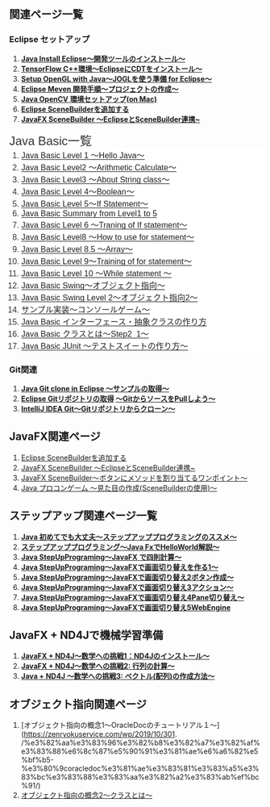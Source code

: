 ## 関連ページ一覧
<h3 id="eclipse">Eclipse セットアップ</h3>
<ol>
 	<li><strong><a class="row-title" href="http://zenryokuservice.com/wp/2018/05/02/set-up-1-eclipse-java/" aria-label="「Java Install Eclipse〜開発ツールのインストール〜」 (編集)">Java Install Eclipse</a><a class="row-title" href="http://zenryokuservice.com/wp/2018/05/02/set-up-1-eclipse-java/" aria-label="「Java Install Eclipse〜開発ツールのインストール〜」 (編集)">〜開発ツールのインストール〜</a></strong></li>
 	<li><strong><a class="row-title" href="http://zenryokuservice.com/wp/2018/07/08/tensorflow-c%E7%92%B0%E5%A2%83%E3%80%9Ceclipse%E3%81%ABcdt%E3%82%92%E3%82%A4%E3%83%B3%E3%82%B9%E3%83%88%E3%83%BC%E3%83%AB%E3%80%9C/" aria-label="「TensorFlow C++環境〜EclipseにCDTをインストール〜」 (編集)">TensorFlow C++</a><a class="row-title" href="http://zenryokuservice.com/wp/2018/07/08/tensorflow-c%E7%92%B0%E5%A2%83%E3%80%9Ceclipse%E3%81%ABcdt%E3%82%92%E3%82%A4%E3%83%B3%E3%82%B9%E3%83%88%E3%83%BC%E3%83%AB%E3%80%9C/" aria-label="「TensorFlow C++環境〜EclipseにCDTをインストール〜」 (編集)">環境〜</a><a class="row-title" href="http://zenryokuservice.com/wp/2018/07/08/tensorflow-c%E7%92%B0%E5%A2%83%E3%80%9Ceclipse%E3%81%ABcdt%E3%82%92%E3%82%A4%E3%83%B3%E3%82%B9%E3%83%88%E3%83%BC%E3%83%AB%E3%80%9C/" aria-label="「TensorFlow C++環境〜EclipseにCDTをインストール〜」 (編集)">Eclipse</a><a class="row-title" href="http://zenryokuservice.com/wp/2018/07/08/tensorflow-c%E7%92%B0%E5%A2%83%E3%80%9Ceclipse%E3%81%ABcdt%E3%82%92%E3%82%A4%E3%83%B3%E3%82%B9%E3%83%88%E3%83%BC%E3%83%AB%E3%80%9C/" aria-label="「TensorFlow C++環境〜EclipseにCDTをインストール〜」 (編集)">に</a><a class="row-title" href="http://zenryokuservice.com/wp/2018/07/08/tensorflow-c%E7%92%B0%E5%A2%83%E3%80%9Ceclipse%E3%81%ABcdt%E3%82%92%E3%82%A4%E3%83%B3%E3%82%B9%E3%83%88%E3%83%BC%E3%83%AB%E3%80%9C/" aria-label="「TensorFlow C++環境〜EclipseにCDTをインストール〜」 (編集)">CDT</a><a class="row-title" href="http://zenryokuservice.com/wp/2018/07/08/tensorflow-c%E7%92%B0%E5%A2%83%E3%80%9Ceclipse%E3%81%ABcdt%E3%82%92%E3%82%A4%E3%83%B3%E3%82%B9%E3%83%88%E3%83%BC%E3%83%AB%E3%80%9C/" aria-label="「TensorFlow C++環境〜EclipseにCDTをインストール〜」 (編集)">をインストール〜</a></strong></li>
 	<li><strong><a class="row-title" href="http://zenryokuservice.com/wp/2018/10/07/setup-opengl-with-java%E3%80%9Cjogl%E3%82%92%E4%BD%BF%E3%81%86%E6%BA%96%E5%82%99%E3%80%9C/" aria-label="「Setup OpenGL with Java〜JOGLを使う準備 for Eclipse〜」 (編集)">Setup OpenGL with Java</a><a class="row-title" href="http://zenryokuservice.com/wp/2018/10/07/setup-opengl-with-java%E3%80%9Cjogl%E3%82%92%E4%BD%BF%E3%81%86%E6%BA%96%E5%82%99%E3%80%9C/" aria-label="「Setup OpenGL with Java〜JOGLを使う準備 for Eclipse〜」 (編集)">〜</a><a class="row-title" href="http://zenryokuservice.com/wp/2018/10/07/setup-opengl-with-java%E3%80%9Cjogl%E3%82%92%E4%BD%BF%E3%81%86%E6%BA%96%E5%82%99%E3%80%9C/" aria-label="「Setup OpenGL with Java〜JOGLを使う準備 for Eclipse〜」 (編集)">JOGL</a><a class="row-title" href="http://zenryokuservice.com/wp/2018/10/07/setup-opengl-with-java%E3%80%9Cjogl%E3%82%92%E4%BD%BF%E3%81%86%E6%BA%96%E5%82%99%E3%80%9C/" aria-label="「Setup OpenGL with Java〜JOGLを使う準備 for Eclipse〜」 (編集)">を使う準備</a><a class="row-title" href="http://zenryokuservice.com/wp/2018/10/07/setup-opengl-with-java%E3%80%9Cjogl%E3%82%92%E4%BD%BF%E3%81%86%E6%BA%96%E5%82%99%E3%80%9C/" aria-label="「Setup OpenGL with Java〜JOGLを使う準備 for Eclipse〜」 (編集)"> for Eclipse</a><a class="row-title" href="http://zenryokuservice.com/wp/2018/10/07/setup-opengl-with-java%E3%80%9Cjogl%E3%82%92%E4%BD%BF%E3%81%86%E6%BA%96%E5%82%99%E3%80%9C/" aria-label="「Setup OpenGL with Java〜JOGLを使う準備 for Eclipse〜」 (編集)">〜</a></strong></li>
 	<li><strong><a class="row-title" href="http://zenryokuservice.com/wp/2018/11/01/eclipse-meven-%E9%96%8B%E7%99%BA%E6%89%8B%E9%A0%86%E3%80%9C%E3%83%97%E3%83%AD%E3%82%B8%E3%82%A7%E3%82%AF%E3%83%88%E3%81%AE%E4%BD%9C%E6%88%90%E3%80%9C/" aria-label="「Eclipse Meven 開発手順〜プロジェクトの作成〜」 (編集)">Eclipse Meven </a><a class="row-title" href="http://zenryokuservice.com/wp/2018/11/01/eclipse-meven-%E9%96%8B%E7%99%BA%E6%89%8B%E9%A0%86%E3%80%9C%E3%83%97%E3%83%AD%E3%82%B8%E3%82%A7%E3%82%AF%E3%83%88%E3%81%AE%E4%BD%9C%E6%88%90%E3%80%9C/" aria-label="「Eclipse Meven 開発手順〜プロジェクトの作成〜」 (編集)">開発手順〜プロジェクトの作成〜</a></strong></li>
 	<li><strong><a class="row-title" href="http://zenryokuservice.com/wp/2018/11/11/java-opencv-%E7%92%B0%E5%A2%83%E3%82%BB%E3%83%83%E3%83%88%E3%82%A2%E3%83%83%E3%83%97on-mac/" aria-label="「Java OpenCV 環境セットアップ(on Mac)」 (編集)">Java OpenCV </a><a class="row-title" href="http://zenryokuservice.com/wp/2018/11/11/java-opencv-%E7%92%B0%E5%A2%83%E3%82%BB%E3%83%83%E3%83%88%E3%82%A2%E3%83%83%E3%83%97on-mac/" aria-label="「Java OpenCV 環境セットアップ(on Mac)」 (編集)">環境セットアップ</a><a class="row-title" href="http://zenryokuservice.com/wp/2018/11/11/java-opencv-%E7%92%B0%E5%A2%83%E3%82%BB%E3%83%83%E3%83%88%E3%82%A2%E3%83%83%E3%83%97on-mac/" aria-label="「Java OpenCV 環境セットアップ(on Mac)」 (編集)">(on Mac)</a></strong></li>
 	<li><strong><a class="row-title" href="http://zenryokuservice.com/wp/2018/11/17/eclipse-scenebuilder%E3%82%92%E8%BF%BD%E5%8A%A0%E3%81%99%E3%82%8B/" aria-label="「Eclipse SceneBuilderを追加する」 (編集)">Eclipse SceneBuilder</a><a class="row-title" href="http://zenryokuservice.com/wp/2018/11/17/eclipse-scenebuilder%E3%82%92%E8%BF%BD%E5%8A%A0%E3%81%99%E3%82%8B/" aria-label="「Eclipse SceneBuilderを追加する」 (編集)">を追加する</a></strong></li>
 	<li><strong><a class="row-title" href="http://zenryokuservice.com/wp/2018/11/17/javafx-scenebuilder-%E3%80%9Ceclipse%E3%81%A8scenebuilder%E9%80%A3%E6%90%BA/" aria-label="「JavaFX SceneBuilder 〜EclipseとSceneBuilder連携~」 (編集)">JavaFX SceneBuilder </a><a class="row-title" href="http://zenryokuservice.com/wp/2018/11/17/javafx-scenebuilder-%E3%80%9Ceclipse%E3%81%A8scenebuilder%E9%80%A3%E6%90%BA/" aria-label="「JavaFX SceneBuilder 〜EclipseとSceneBuilder連携~」 (編集)">〜</a><a class="row-title" href="http://zenryokuservice.com/wp/2018/11/17/javafx-scenebuilder-%E3%80%9Ceclipse%E3%81%A8scenebuilder%E9%80%A3%E6%90%BA/" aria-label="「JavaFX SceneBuilder 〜EclipseとSceneBuilder連携~」 (編集)">Eclipse</a><a class="row-title" href="http://zenryokuservice.com/wp/2018/11/17/javafx-scenebuilder-%E3%80%9Ceclipse%E3%81%A8scenebuilder%E9%80%A3%E6%90%BA/" aria-label="「JavaFX SceneBuilder 〜EclipseとSceneBuilder連携~」 (編集)">と</a><a class="row-title" href="http://zenryokuservice.com/wp/2018/11/17/javafx-scenebuilder-%E3%80%9Ceclipse%E3%81%A8scenebuilder%E9%80%A3%E6%90%BA/" aria-label="「JavaFX SceneBuilder 〜EclipseとSceneBuilder連携~」 (編集)">SceneBuilder</a><a class="row-title" href="http://zenryokuservice.com/wp/2018/11/17/javafx-scenebuilder-%E3%80%9Ceclipse%E3%81%A8scenebuilder%E9%80%A3%E6%90%BA/" aria-label="「JavaFX SceneBuilder 〜EclipseとSceneBuilder連携~」 (編集)">連携</a><a class="row-title" href="http://zenryokuservice.com/wp/2018/11/17/javafx-scenebuilder-%E3%80%9Ceclipse%E3%81%A8scenebuilder%E9%80%A3%E6%90%BA/" aria-label="「JavaFX SceneBuilder 〜EclipseとSceneBuilder連携~」 (編集)">~</a></strong></li>
</ol>
<span id="JavaBasic" style="box-sizing: inherit; letter-spacing: normal; color: #333333; font-family: 'Hiragino Kaku Gothic Pro', Meiryo, sans-serif; font-style: normal; font-variant-ligatures: normal; font-variant-caps: normal; font-weight: 400; orphans: 2; text-align: left; text-indent: 0px; text-transform: none; white-space: normal; widows: 2; word-spacing: 0px; -webkit-text-stroke-width: 0px; background-color: #ffffff; text-decoration-style: initial; text-decoration-color: initial; font-size: 1.5rem;">Java Basic一覧</span>
<ol style="box-sizing: inherit; margin: 0px 0px 0px 1.5em; padding: 0px; list-style: decimal; letter-spacing: normal; color: #333333; font-family: 'Hiragino Kaku Gothic Pro', Meiryo, sans-serif; font-size: 16px; font-style: normal; font-variant-ligatures: normal; font-variant-caps: normal; font-weight: 400; orphans: 2; text-align: left; text-indent: 0px; text-transform: none; white-space: normal; widows: 2; word-spacing: 0px; -webkit-text-stroke-width: 0px; background-color: #ffffff; text-decoration-style: initial; text-decoration-color: initial;">
 	<li style="box-sizing: inherit; letter-spacing: 0px !important;"><a class="post-item__title-link" style="box-sizing: inherit; background-color: transparent; color: #222222; text-decoration: none; letter-spacing: 0px !important; box-shadow: #0f0f0f 0px -1px 0px inset; transition: color 80ms ease-in 0s, box-shadow 130ms ease-in-out 0s, -webkit-box-shadow 130ms ease-in-out 0s;" href="http://zenryokuservice.com/wp/2018/07/20/java-basic-level-1-%E3%80%9Chello-java%E3%80%9C/">Java Basic Level 1 〜Hello Java〜</a></li>
 	<li style="box-sizing: inherit; letter-spacing: 0px !important;"><a class="post-item__title-link" style="box-sizing: inherit; background-color: transparent; color: #222222; text-decoration: none; letter-spacing: 0px !important; box-shadow: #0f0f0f 0px -1px 0px inset; transition: color 80ms ease-in 0s, box-shadow 130ms ease-in-out 0s, -webkit-box-shadow 130ms ease-in-out 0s;" href="http://zenryokuservice.com/wp/2018/07/24/java-basic-level2-%E3%80%9Carithmetic-calculate%E3%80%9C/">Java Basic Level2 〜Arithmetic Calculate〜</a></li>
 	<li style="box-sizing: inherit; letter-spacing: 0px !important;"><a class="post-item__title-link" style="box-sizing: inherit; background-color: transparent; color: #222222; text-decoration: none; letter-spacing: 0px !important; box-shadow: #0f0f0f 0px -1px 0px inset; transition: color 80ms ease-in 0s, box-shadow 130ms ease-in-out 0s, -webkit-box-shadow 130ms ease-in-out 0s;" href="http://zenryokuservice.com/wp/2018/07/28/java-basic-level3-%E3%80%9Cloop-statement%E3%80%9C/">Java Basic Level3 〜About String class〜</a></li>
 	<li style="box-sizing: inherit; letter-spacing: 0px !important;"><a class="post-item__title-link" style="box-sizing: inherit; background-color: transparent; color: #222222; text-decoration: none; letter-spacing: 0px !important; box-shadow: #0f0f0f 0px -1px 0px inset; transition: color 80ms ease-in 0s, box-shadow 130ms ease-in-out 0s, -webkit-box-shadow 130ms ease-in-out 0s;" href="http://zenryokuservice.com/wp/2018/07/31/java-basic-level-4%E3%80%9Cboolean%E3%80%9C/">Java Basic Level 4〜Boolean〜</a></li>
 	<li style="box-sizing: inherit; letter-spacing: 0px !important;"><a class="post-item__title-link" style="box-sizing: inherit; background-color: transparent; color: #222222; text-decoration: none; letter-spacing: 0px !important; box-shadow: #0f0f0f 0px -1px 0px inset; transition: color 80ms ease-in 0s, box-shadow 130ms ease-in-out 0s, -webkit-box-shadow 130ms ease-in-out 0s;" href="http://zenryokuservice.com/wp/2018/08/01/516/">Java Basic Level 5〜If Statement〜</a></li>
 	<li style="box-sizing: inherit; letter-spacing: 0px !important;"><a class="post-item__title-link" style="box-sizing: inherit; background-color: transparent; color: #222222; text-decoration: none; letter-spacing: 0px !important; box-shadow: #0f0f0f 0px -1px 0px inset; transition: color 80ms ease-in 0s, box-shadow 130ms ease-in-out 0s, -webkit-box-shadow 130ms ease-in-out 0s;" href="http://zenryokuservice.com/wp/2018/08/02/java-basic-summary-from-level1-to-5/">Java Basic Summary from Level1 to 5</a></li>
 	<li style="box-sizing: inherit; letter-spacing: 0px !important;"><a class="post-item__title-link" style="box-sizing: inherit; background-color: transparent; color: #222222; text-decoration: none; letter-spacing: 0px !important; box-shadow: #0f0f0f 0px -1px 0px inset; transition: color 80ms ease-in 0s, box-shadow 130ms ease-in-out 0s, -webkit-box-shadow 130ms ease-in-out 0s;" href="http://zenryokuservice.com/wp/2018/08/03/java-bsa/">Java Basic Level 6 〜Traning of If statement〜</a></li>
 	<li style="box-sizing: inherit; letter-spacing: 0px !important;"><a class="post-item__title-link" style="box-sizing: inherit; background-color: transparent; color: #222222; text-decoration: none; letter-spacing: 0px !important; box-shadow: #0f0f0f 0px -1px 0px inset; transition: color 80ms ease-in 0s, box-shadow 130ms ease-in-out 0s, -webkit-box-shadow 130ms ease-in-out 0s;" href="http://zenryokuservice.com/wp/2018/08/20/java-basic-level8-%E3%80%9Chow-to-use-for-statement%E3%80%9C/">Java Basic Level8 〜How to use for statement〜</a></li>
 	<li style="box-sizing: inherit; letter-spacing: 0px !important;"><a class="post-item__title-link" style="box-sizing: inherit; background-color: transparent; color: #222222; text-decoration: none; letter-spacing: 0px !important; box-shadow: #0f0f0f 0px -1px 0px inset; transition: color 80ms ease-in 0s, box-shadow 130ms ease-in-out 0s, -webkit-box-shadow 130ms ease-in-out 0s;" href="http://zenryokuservice.com/wp/2018/08/24/java-basic-level-8-5-%E3%80%9Carray%E3%80%9C/">Java Basic Level 8.5 〜Array〜</a></li>
 	<li style="box-sizing: inherit; letter-spacing: 0px !important;"><a class="row-title" style="box-sizing: inherit; background-color: transparent; color: #222222; text-decoration: none; letter-spacing: 0px !important; box-shadow: #0f0f0f 0px -1px 0px inset; transition: color 80ms ease-in 0s, box-shadow 130ms ease-in-out 0s, -webkit-box-shadow 130ms ease-in-out 0s;" href="http://zenryokuservice.com/wp/2018/08/23/591/" aria-label="「Java Basic Level 9〜Training of for statement〜」 (編集)">Java Basic Level 9〜Training of for statement〜</a></li>
 	<li style="box-sizing: inherit; letter-spacing: 0px !important;"><a class="post-item__title-link" style="box-sizing: inherit; background-color: transparent; color: #222222; text-decoration: none; letter-spacing: 0px !important; box-shadow: #0f0f0f 0px -1px 0px inset; transition: color 80ms ease-in 0s, box-shadow 130ms ease-in-out 0s, -webkit-box-shadow 130ms ease-in-out 0s;" href="http://zenryokuservice.com/wp/2018/08/25/java-basic-level-10-%E3%80%9Cwhile-statement-%E3%80%9C/">Java Basic Level 10 〜While statement 〜</a></li>
 	<li style="box-sizing: inherit; letter-spacing: 0px !important;"><a class="post-item__title-link" style="box-sizing: inherit; background-color: transparent; color: #222222; text-decoration: none; letter-spacing: 0px !important; box-shadow: #0f0f0f 0px -1px 0px inset; transition: color 80ms ease-in 0s, box-shadow 130ms ease-in-out 0s, -webkit-box-shadow 130ms ease-in-out 0s;" href="http://zenryokuservice.com/wp/2018/09/18/java-basic-swing%E3%80%9C%E3%82%AA%E3%83%96%E3%82%B8%E3%82%A7%E3%82%AF%E3%83%88%E6%8C%87%E5%90%91%E3%80%9C/">Java Basic Swing〜オブジェクト指向〜</a></li>
 	<li style="box-sizing: inherit; letter-spacing: 0px !important;"><a class="post-item__title-link" style="box-sizing: inherit; background-color: transparent; color: #222222; text-decoration: none; letter-spacing: 0px !important; box-shadow: #0f0f0f 0px -1px 0px inset; transition: color 80ms ease-in 0s, box-shadow 130ms ease-in-out 0s, -webkit-box-shadow 130ms ease-in-out 0s;" href="http://zenryokuservice.com/wp/2018/09/21/java-basic-swing-level-2%E3%80%9C%E3%82%AA%E3%83%96%E3%82%B8%E3%82%A7%E3%82%AF%E3%83%88%E6%8C%87%E5%90%912%E3%80%9C/">Java Basic Swing Level 2〜オブジェクト指向2〜</a></li>
 	<li style="box-sizing: inherit; letter-spacing: 0px !important;"><a style="box-sizing: inherit; background-color: transparent; color: #222222; text-decoration: none; letter-spacing: 0px !important; box-shadow: #0f0f0f 0px -1px 0px inset; transition: color 80ms ease-in 0s, box-shadow 130ms ease-in-out 0s, -webkit-box-shadow 130ms ease-in-out 0s;" href="http://zenryokuservice.com/wp/2018/05/20/java-basic-%E3%83%9F%E3%83%8B%E3%82%B2%E3%83%BC%E3%83%A0%E4%BD%9C%E6%88%90-%E3%80%9C%E3%82%B3%E3%83%B3%E3%82%BD%E3%83%BC%E3%83%AB%E3%82%B2%E3%83%BC%E3%83%A0%E3%80%9C/">サンプル実装〜コンソールゲーム〜</a></li>
 	<li style="box-sizing: inherit; letter-spacing: 0px !important;"><a class="row-title" style="box-sizing: inherit; background-color: transparent; color: #222222; text-decoration: none; letter-spacing: 0px !important; box-shadow: #0f0f0f 0px -1px 0px inset; transition: color 80ms ease-in 0s, box-shadow 130ms ease-in-out 0s, -webkit-box-shadow 130ms ease-in-out 0s;" href="http://zenryokuservice.com/wp/wp-admin/post.php?post=203&amp;action=edit" aria-label="「Java Basic インターフェース・抽象クラスの作り方」 (編集)">Java Basic インターフェース・抽象クラスの作り方</a></li>
 	<li style="box-sizing: inherit; letter-spacing: 0px !important;"><a class="row-title" style="box-sizing: inherit; background-color: transparent; color: #222222; text-decoration: none; letter-spacing: 0px !important; box-shadow: #0f0f0f 0px -1px 0px inset; transition: color 80ms ease-in 0s, box-shadow 130ms ease-in-out 0s, -webkit-box-shadow 130ms ease-in-out 0s;" href="http://zenryokuservice.com/wp/2018/05/14/java-basic-%E3%82%AF%E3%83%A9%E3%82%B9%E3%81%A8%E3%81%AF-inputsreamreader%E3%80%9Cstep2_1%E3%80%9C/" aria-label="「Java Basic クラスとは〜Step2_1〜」 (編集)">Java Basic クラスとは〜Step2_1〜</a></li>
 	<li style="box-sizing: inherit; letter-spacing: 0px !important;"><a class="row-title" style="box-sizing: inherit; background-color: transparent; color: #222222; text-decoration: none; letter-spacing: 0px !important; box-shadow: #0f0f0f 0px -1px 0px inset; transition: color 80ms ease-in 0s, box-shadow 130ms ease-in-out 0s, -webkit-box-shadow 130ms ease-in-out 0s;" href="http://zenryokuservice.com/wp/2018/11/13/java-basic-junit-%E3%80%9C%E3%83%86%E3%82%B9%E3%83%88%E3%82%B9%E3%82%A4%E3%83%BC%E3%83%88%E3%81%AE%E4%BD%9C%E3%82%8A%E6%96%B9%E3%80%9C/" aria-label="「Java Basic JUnit 〜テストスイートの作り方〜」 (編集)">Java Basic JUnit 〜テストスイートの作り方〜</a></li>
</ol>
<h3 id="git">Git関連</h3>
<ol>
 	<li><strong><a class="row-title" href="http://zenryokuservice.com/wp/2018/05/20/java-game-lwjgl-%E3%80%9C%E3%82%B5%E3%83%B3%E3%83%97%E3%83%AB%E3%81%AE%E5%8F%96%E5%BE%97%E3%80%9C/" aria-label="「Java Git clone in Eclipse 〜サンプルの取得〜」 (編集)">Java Git clone in Eclipse </a><a class="row-title" href="http://zenryokuservice.com/wp/2018/05/20/java-game-lwjgl-%E3%80%9C%E3%82%B5%E3%83%B3%E3%83%97%E3%83%AB%E3%81%AE%E5%8F%96%E5%BE%97%E3%80%9C/" aria-label="「Java Git clone in Eclipse 〜サンプルの取得〜」 (編集)">〜サンプルの取得〜</a></strong></li>
 	<li><strong><a class="row-title" href="http://zenryokuservice.com/wp/2018/05/04/set-up-2/" aria-label="「Eclipse Gitリポジトリの取得 〜GitからソースをPullしよう〜」 (編集)">Eclipse Git</a><a class="row-title" href="http://zenryokuservice.com/wp/2018/05/04/set-up-2/" aria-label="「Eclipse Gitリポジトリの取得 〜GitからソースをPullしよう〜」 (編集)">リポジトリの取得</a> <a class="row-title" href="http://zenryokuservice.com/wp/2018/05/04/set-up-2/" aria-label="「Eclipse Gitリポジトリの取得 〜GitからソースをPullしよう〜」 (編集)">〜</a><a class="row-title" href="http://zenryokuservice.com/wp/2018/05/04/set-up-2/" aria-label="「Eclipse Gitリポジトリの取得 〜GitからソースをPullしよう〜」 (編集)">Git</a><a class="row-title" href="http://zenryokuservice.com/wp/2018/05/04/set-up-2/" aria-label="「Eclipse Gitリポジトリの取得 〜GitからソースをPullしよう〜」 (編集)">からソースを</a><a class="row-title" href="http://zenryokuservice.com/wp/2018/05/04/set-up-2/" aria-label="「Eclipse Gitリポジトリの取得 〜GitからソースをPullしよう〜」 (編集)">Pull</a><a class="row-title" href="http://zenryokuservice.com/wp/2018/05/04/set-up-2/" aria-label="「Eclipse Gitリポジトリの取得 〜GitからソースをPullしよう〜」 (編集)">しよう〜</a></strong></li>
 	<li><strong><a class="row-title" href="http://zenryokuservice.com/wp/2018/06/30/intellij-idea-git%E3%80%9Cgit%E3%83%AA%E3%83%9D%E3%82%B8%E3%83%88%E3%83%AA%E3%81%8B%E3%82%89%E3%82%AF%E3%83%AD%E3%83%BC%E3%83%B3%E3%80%9C/" aria-label="「IntelliJ IDEA Git〜Gitリポジトリからクローン〜」 (編集)">IntelliJ IDEA Git</a><a class="row-title" href="http://zenryokuservice.com/wp/2018/06/30/intellij-idea-git%E3%80%9Cgit%E3%83%AA%E3%83%9D%E3%82%B8%E3%83%88%E3%83%AA%E3%81%8B%E3%82%89%E3%82%AF%E3%83%AD%E3%83%BC%E3%83%B3%E3%80%9C/" aria-label="「IntelliJ IDEA Git〜Gitリポジトリからクローン〜」 (編集)">〜</a><a class="row-title" href="http://zenryokuservice.com/wp/2018/06/30/intellij-idea-git%E3%80%9Cgit%E3%83%AA%E3%83%9D%E3%82%B8%E3%83%88%E3%83%AA%E3%81%8B%E3%82%89%E3%82%AF%E3%83%AD%E3%83%BC%E3%83%B3%E3%80%9C/" aria-label="「IntelliJ IDEA Git〜Gitリポジトリからクローン〜」 (編集)">Git</a><a class="row-title" href="http://zenryokuservice.com/wp/2018/06/30/intellij-idea-git%E3%80%9Cgit%E3%83%AA%E3%83%9D%E3%82%B8%E3%83%88%E3%83%AA%E3%81%8B%E3%82%89%E3%82%AF%E3%83%AD%E3%83%BC%E3%83%B3%E3%80%9C/" aria-label="「IntelliJ IDEA Git〜Gitリポジトリからクローン〜」 (編集)">リポジトリからクローン〜</a></strong></li>
</ol>

## JavaFX関連ページ
1. [Eclipse SceneBuilderを追加する](https://zenryokuservice.com/wp/2018/11/17/eclipse-scenebuilder%e3%82%92%e8%bf%bd%e5%8a%a0%e3%81%99%e3%82%8b/)
1. [JavaFX SceneBuilder 〜EclipseとSceneBuilder連携~](https://zenryokuservice.com/wp/2018/11/17/javafx-scenebuilder-%e3%80%9ceclipse%e3%81%a8scenebuilder%e9%80%a3%e6%90%ba/)
1. [JavaFX SceneBuilder〜ボタンにメソッドを割り当てるワンポイント〜](https://zenryokuservice.com/wp/2019/02/05/javafx-scenebuilder%e3%80%9c%e3%83%9c%e3%82%bf%e3%83%b3%e3%81%ab%e3%83%a1%e3%82%bd%e3%83%83%e3%83%89%e3%82%92%e5%89%b2%e3%82%8a%e5%bd%93%e3%81%a6%e3%82%8b%e3%83%af%e3%83%b3%e3%83%9d%e3%82%a4%e3%83%b3/)
1. [Java プロコンゲーム 〜見た目の作成(SceneBuilderの使用)〜](https://zenryokuservice.com/wp/2020/03/30/java-%e3%83%97%e3%83%ad%e3%82%b3%e3%83%b3%e3%82%b2%e3%83%bc%e3%83%a0-%e3%80%9c%e8%a6%8b%e3%81%9f%e7%9b%ae%e3%81%ae%e4%bd%9c%e6%88%90scenebuilder%e3%81%ae%e4%bd%bf%e7%94%a8%e3%80%9c/)

## ステップアップ関連ページ一覧
<ol>
 	<li><strong><a class="row-title" href="http://zenryokuservice.com/wp/2019/01/22/java-%E5%88%9D%E3%82%81%E3%81%A6%E3%81%A7%E3%82%82%E5%A4%A7%E4%B8%88%E5%A4%AB%E3%80%9C%E3%82%B9%E3%83%86%E3%83%83%E3%83%97%E3%82%A2%E3%83%83%E3%83%97%E3%83%97%E3%83%AD%E3%82%B0%E3%83%A9%E3%83%9F/" aria-label="「Java 初めてでも大丈夫〜ステップアッププログラミングのススメ〜」 (編集)">Java 初めてでも大丈夫〜ステップアッププログラミングのススメ〜</a></strong></li>
 	<li><strong><a class="row-title" href="http://zenryokuservice.com/wp/2019/01/24/%E3%82%B9%E3%83%86%E3%83%83%E3%83%97%E3%82%A2%E3%83%83%E3%83%97%E3%83%97%E3%83%AD%E3%82%B0%E3%83%A9%E3%83%9F%E3%83%B3%E3%82%B0%E3%80%9Cjava-fx%E3%81%A7helloworld%E8%A7%A3%E8%AA%AC%E3%80%9C/" aria-label="「ステップアッププログラミング〜Java FxでHelloWorld解説〜」 (編集)">ステップアッププログラミング〜Java FxでHelloWorld解説〜</a></strong></li>
 	<li><strong><a class="row-title" href="http://zenryokuservice.com/wp/2019/01/25/java-stepupprograming%E3%80%9Cjavafx-%E3%81%A7%E5%9B%9B%E5%89%87%E8%A8%88%E7%AE%97%E3%80%9C/" aria-label="「Java StepUpPrograming〜JavaFX で四則計算〜」 (編集)">Java StepUpPrograming〜JavaFX で四則計算〜</a></strong></li>
 	<li><strong><a class="row-title" href="http://zenryokuservice.com/wp/2019/01/25/java-stepupprograming%E3%80%9Cjavafx%E3%81%A7%E7%94%BB%E9%9D%A2%E5%88%87%E3%82%8A%E6%9B%BF%E3%81%88%E3%82%92%E4%BD%9C%E3%82%8B1%E3%80%9C/" aria-label="「Java StepUpPrograming〜JavaFXで画面切り替えを作る1〜」 (編集)">Java StepUpPrograming〜JavaFXで画面切り替えを作る1〜</a></strong></li>
 	<li><strong><a class="row-title" href="http://zenryokuservice.com/wp/2019/01/26/java-stepupprograming%E3%80%9Cjavafx%E3%81%A7%E7%94%BB%E9%9D%A2%E5%88%87%E3%82%8A%E6%9B%BF%E3%81%88%E3%82%92%E4%BD%9C%E3%82%8B2%E3%80%9C/" aria-label="「Java StepUpPrograming〜JavaFXで画面切り替え2ボタン作成〜」 (編集)">Java StepUpPrograming〜JavaFXで画面切り替え2ボタン作成〜</a></strong></li>
 	<li><strong><a class="row-title" href="http://zenryokuservice.com/wp/2019/01/27/java-stepupprograming%E3%80%9Cjavafx%E3%81%A7%E7%94%BB%E9%9D%A2%E5%88%87%E3%82%8A%E6%9B%BF%E3%81%883%E3%82%A2%E3%82%AF%E3%82%B7%E3%83%A7%E3%83%B3%E3%80%9C/" aria-label="「Java StepUpPrograming〜JavaFXで画面切り替え3アクション〜」 (編集)">Java StepUpPrograming〜JavaFXで画面切り替え3アクション〜</a></strong></li>
 	<li><strong><a class="row-title" href="http://zenryokuservice.com/wp/2019/01/27/java-stepupprograming%E3%80%9Cjavafx%E3%81%A7%E7%94%BB%E9%9D%A2%E5%88%87%E3%82%8A%E6%9B%BF%E3%81%883pane%E5%88%87%E3%82%8A%E6%9B%BF%E3%81%88%E3%80%9C/" aria-label="「Java StepUpPrograming〜JavaFXで画面切り替え4Pane切り替え〜」 (編集)">Java StepUpPrograming〜JavaFXで画面切り替え4Pane切り替え〜</a></strong></li>
 	<li><strong><a class="row-title" href="http://zenryokuservice.com/wp/2019/01/27/java-stepupprograming%E3%80%9Cjavafx%E3%81%A7%E7%94%BB%E9%9D%A2%E5%88%87%E3%82%8A%E6%9B%BF%E3%81%88web/" aria-label="「Java StepUpPrograming〜JavaFXで画面切り替え5WebEngine〜」 (編集)">Java StepUpPrograming〜JavaFXで画面切り替え5WebEngine</a></strong></li>
</ol>

## JavaFX + ND4Jで機械学習準備
<ol>
 	<li><strong><a class="row-title" href="http://zenryokuservice.com/wp/2019/02/14/javafx-nd4j%E3%80%9C%E6%95%B0%E5%AD%A6%E3%81%B8%E3%81%AE%E6%8C%91%E6%88%A61%EF%BC%9And4j%E3%81%AE%E3%82%A4%E3%83%B3%E3%82%B9%E3%83%88%E3%83%BC%E3%83%AB%E3%80%9C/" aria-label="「JavaFX + ND4J〜数学への挑戦1：ND4Jのインストール〜」 (編集)">JavaFX + ND4J〜数学への挑戦1：ND4Jのインストール〜</a></strong></li>
 	<li><strong><a class="row-title" href="http://zenryokuservice.com/wp/2019/02/15/javafx-nd4j%E3%80%9C%E6%95%B0%E5%AD%A6%E3%81%B8%E3%81%AE%E6%8C%91%E6%88%A62-%E8%A1%8C%E5%88%97%E3%81%AE%E8%A8%88%E7%AE%97%E3%80%9C/" aria-label="「JavaFX + ND4J〜数学への挑戦2: 行列の計算〜」 (編集)">JavaFX + ND4J〜数学への挑戦2: 行列の計算〜</a></strong></li>
 	<li><strong><a class="row-title" href="http://zenryokuservice.com/wp/2019/02/19/java-nd4j-%E3%80%9C%E6%95%B0%E5%AD%A6%E3%81%B8%E3%81%AE%E6%8C%91%E6%88%A63-%E3%83%99%E3%82%AF%E3%83%88%E3%83%AB%E9%85%8D%E5%88%97%E3%81%AE%E4%BD%9C%E6%88%90%E6%96%B9%E6%B3%95%E3%80%9C/" aria-label="「Java + ND4J 〜数学への挑戦3: ベクトル(配列)の作成方法〜」 (編集)">Java + ND4J 〜数学への挑戦3: ベクトル(配列)の作成方法〜</a></strong></li>
</ol>

## オブジェクト指向関連ページ
1. [オブジェクト指向の概念1〜OracleDocのチュートリアル１〜](https://zenryokuservice.com/wp/2019/10/301. /%e3%82%aa%e3%83%96%e3%82%b8%e3%82%a7%e3%82%af%e3%83%88%e6%8c%87%e5%90%91%e3%81%ae%e6%a6%82%e5%bf%b5-%e3%80%9coracledoc%e3%81%ae%e3%83%81%e3%83%a5%e3%83%bc%e3%83%88%e3%83%aa%e3%82%a2%e3%83%ab%ef%bc%91/)
1. [オブジェクト指向の概念2〜クラスとは〜](https://zenryokuservice.com/wp/2019/10/30/%e3%82%aa%e3%83%96%e3%82%b8%e3%82%a7%e3%82%af%e3%83%88%e6%8c%87%e5%90%91%e3%81%ae%e6%a6%82%e5%bf%b5%e3%80%9c%e3%82%af%e3%83%a9%e3%82%b9%e3%81%a8%e3%81%af%e3%80%9c/)

